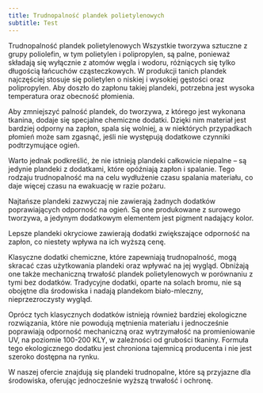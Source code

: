 ```yaml
---
title: Trudnopalność plandek polietylenowych
subtitle: Test
---
```


Trudnopalność plandek polietylenowych
Wszystkie tworzywa sztuczne z grupy poliolefin, w tym polietylen i polipropylen, są palne, ponieważ składają się wyłącznie z atomów węgla i wodoru, różniących się tylko długością łańcuchów cząsteczkowych. W produkcji tanich plandek najczęściej stosuje się polietylen o niskiej i wysokiej gęstości oraz polipropylen. Aby doszło do zapłonu takiej plandeki, potrzebna jest wysoka temperatura oraz obecność płomienia.

Aby zmniejszyć palność plandek, do tworzywa, z którego jest wykonana tkanina, dodaje się specjalne chemiczne dodatki. Dzięki nim materiał jest bardziej odporny na zapłon, spala się wolniej, a w niektórych przypadkach płomień może sam zgasnąć, jeśli nie występują dodatkowe czynniki podtrzymujące ogień.

Warto jednak podkreślić, że nie istnieją plandeki całkowicie niepalne – są jedynie plandeki z dodatkami, które opóźniają zapłon i spalanie. Tego rodzaju trudnopalność ma na celu wydłużenie czasu spalania materiału, co daje więcej czasu na ewakuację w razie pożaru.

Najtańsze plandeki zazwyczaj nie zawierają żadnych dodatków poprawiających odporność na ogień. Są one produkowane z surowego tworzywa, a jedynym dodatkowym elementem jest pigment nadający kolor.

Lepsze plandeki okryciowe zawierają dodatki zwiększające odporność na zapłon, co niestety wpływa na ich wyższą cenę.

Klasyczne dodatki chemiczne, które zapewniają trudnopalność, mogą skracać czas użytkowania plandeki oraz wpływać na jej wygląd. Obniżają one także mechaniczną trwałość plandek polietylenowych w porównaniu z tymi bez dodatków. Tradycyjne dodatki, oparte na solach bromu, nie są obojętne dla środowiska i nadają plandekom biało-mleczny, nieprzezroczysty wygląd.

Oprócz tych klasycznych dodatków istnieją również bardziej ekologiczne rozwiązania, które nie powodują mętnienia materiału i jednocześnie poprawiają odporność mechaniczną oraz wytrzymałość na promieniowanie UV, na poziomie 100-200 KLY, w zależności od grubości tkaniny. Formuła tego ekologicznego dodatku jest chroniona tajemnicą producenta i nie jest szeroko dostępna na rynku.

W naszej ofercie znajdują się plandeki trudnopalne, które są przyjazne dla środowiska, oferując jednocześnie wyższą trwałość i ochronę.



